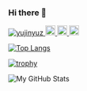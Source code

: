 ### Hi there 👋

<p align="left"> 
  <a href="https://github.com/yujinyuz/yujinyuz/">
    <img src="https://komarev.com/ghpvc/?username=yujinyuz" alt="yujinyuz" />
  </a>
  <a href="http://twitter.com/yujinyuz_">
    <img height="20" src="https://img.shields.io/twitter/follow/yujinyuz_?label=Twitter&logo=twitter&style=flat" />
  </a>
  <a href="https://github.com/yujinyuz">
    <img height="20" src="https://img.shields.io/github/followers/yujinyuz?label=follow&logo=github&style=flat" />
  </a>
  <a href="https://www.reddit.com/user/yujinyuz">
    <img height="20" src="https://img.shields.io/reddit/user-karma/combined/yujinyuz?label=Reddit&logo=reddit&style=flat" />
  </a>
  <!-- <a href="https://stackoverflow.com/users/3788603/yujinyuz">
    <img height="20" src="https://img.shields.io/stackexchange/stackoverflow/r/3788603?label=StackOverflow&logo=stack-overflow&style=flat" />
  </a> -->
</p>

<!--
**yujinyuz/yujinyuz** is a ✨ _special_ ✨ repository because its `README.md` (this file) appears on your GitHub profile.

Here are some ideas to get you started:

- 🔭 I’m currently working on ...
- 🌱 I’m currently learning ...
- 👯 I’m looking to collaborate on ...
- 🤔 I’m looking for help with ...
- 💬 Ask me about ...
- 📫 How to reach me: ...
- 😄 Pronouns: ...
- ⚡ Fun fact: ...
-->
[![Top Langs](https://github-readme-stats.vercel.app/api/top-langs/?username=yujinyuz)](https://github.com/anuraghazra/github-readme-stats)

[![trophy](https://github-profile-trophy.vercel.app/?username=yujinyuz)](https://github.com/ryo-ma/github-profile-trophy)

![My GitHub Stats](https://github-readme-stats.vercel.app/api?username=yujinyuz&count_private=true&show_icons=true&theme=gruvbox)

